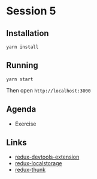 # Session 5

## Installation

```
yarn install
```

## Running

```
yarn start
```

Then open `http://localhost:3000`

## Agenda

- Exercise


## Links

- [redux-devtools-extension](https://github.com/zalmoxisus/redux-devtools-extension)
- [redux-localstorage](https://www.npmjs.com/package/redux-localstorage-simple)
- [redux-thunk](https://github.com/reduxjs/redux-thunk)
